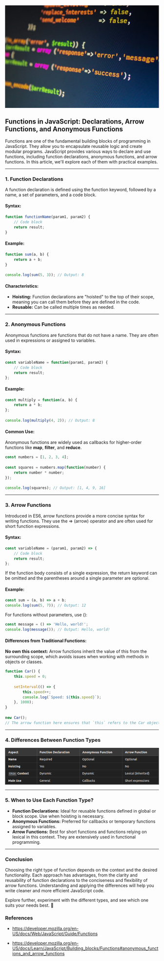 ![Array and Objects](./images/02.jpg "Arrays and Objects in Javascript")

## Functions in JavaScript​: Declarations, Arrow Functions, and Anonymous Functions

Functions are one of the fundamental building blocks of programming in JavaScript. They allow you to encapsulate reusable logic and create modular programs. JavaScript provides various ways to declare and use functions, including function declarations, anonymous functions, and arrow functions. In this article, we'll explore each of them with practical examples.

<hr />

### 1. Function Declarations
A function declaration is defined using the function keyword, followed by a name, a set of parameters, and a code block.

#### Syntax:
```javascript
function functionName(param1, param2) {
    // Code block
    return result;
}
```

#### Example:
```javascript 
function sum(a, b) {
    return a + b;
}

console.log(sum(5, 3)); // Output: 8
```

#### Characteristics:
- **Hoisting:** Function declarations are "hoisted" to the top of their scope, meaning you can call them before they are defined in the code.
- **Reusable:** Can be called multiple times as needed.

<hr />

### 2. Anonymous Functions
Anonymous functions are functions that do not have a name. They are often used in expressions or assigned to variables.

#### Syntax:
```javascript
const variableName = function(param1, param2) {
    // Code block
    return result;
};
```

#### Example:
```javascript 
const multiply = function(a, b) {
    return a * b;
};

console.log(multiply(4, 2)); // Output: 8
```

#### Common Use:
Anonymous functions are widely used as callbacks for higher-order functions like **map**, **filter**, and **reduce**.
```javascript
const numbers = [1, 2, 3, 4];

const squares = numbers.map(function(number) {
    return number * number;
});

console.log(squares); // Output: [1, 4, 9, 16]
```

<hr />

### 3. Arrow Functions
Introduced in ES6, arrow functions provide a more concise syntax for writing functions. They use the => (arrow) operator and are often used for short function expressions.

#### Syntax:
```javascript
const variableName = (param1, param2) => {
    // Code block
    return result;
};
```
If the function body consists of a single expression, the return keyword can be omitted and the parentheses around a single parameter are optional.

#### Example:
```javascript 
const sum = (a, b) => a + b;
console.log(sum(5, 7)); // Output: 12
```
For functions without parameters, use ():
```javascript 
const message = () => 'Hello, world!';
console.log(message()); // Output: Hello, world!
```
#### Differences from Traditional Functions:
**No own this context:** Arrow functions inherit the value of this from the surrounding scope, which avoids issues when working with methods in objects or classes.
```javascript
function Car() {
    this.speed = 0;

    setInterval(() => {
        this.speed++;
        console.log(`Speed: ${this.speed}`);
    }, 1000);
}

new Car();
// The arrow function here ensures that `this` refers to the Car object.
```

<hr />

### 4. Differences Between Function Types

![Differences Between Function Types](./images/02.1.png "Differences Between Function Types")

<hr />

### 5. When to Use Each Function Type?
- **Function Declarations:** Ideal for reusable functions defined in global or block scope. Use when hoisting is necessary.
- **Anonymous Functions:** Preferred for callbacks or temporary functions assigned to variables.
- **Arrow Functions:** Best for short functions and functions relying on lexical in this context. They are extensively used in functional programming.

<hr />

### Conclusion
Choosing the right type of function depends on the context and the desired functionality. Each approach has advantages, from the clarity and reusability of function declarations to the conciseness and flexibility of arrow functions. Understanding and applying the differences will help you write cleaner and more efficient JavaScript code.

Explore further, experiment with the different types, and see which one suits your needs best. 🚀

### References
- https://developer.mozilla.org/en-US/docs/Web/JavaScript/Guide/Functions

- https://developer.mozilla.org/en-US/docs/Learn/JavaScript/Building_blocks/Functions#anonymous_functions_and_arrow_functions